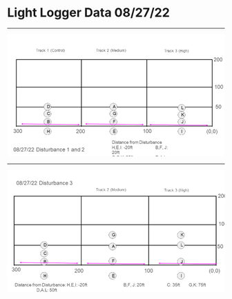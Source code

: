 # Light Logger Data 08/27/22

---

![](../../../output/site_diagrams/Slide2.PNG)

---

![](../../../output/site_diagrams/Slide3.PNG)
